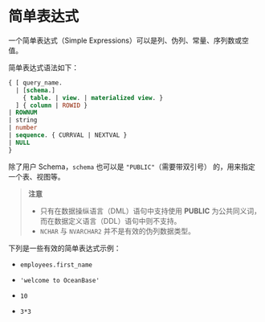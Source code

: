 # 简单表达式

一个简单表达式（Simple Expressions）可以是列、伪列、常量、序列数或空值。

简单表达式语法如下：

```sql
{ [ query_name.
  | [schema.]
    { table. | view. | materialized view. }
  ] { column | ROWID }
| ROWNUM
| string
| number
| sequence. { CURRVAL | NEXTVAL }
| NULL
}
```

除了用户 Schema，`schema` 也可以是 `"PUBLIC"`（需要带双引号） 的，用来指定一个表、视图等。

>**注意**
>
>* 只有在数据操纵语言（DML）语句中支持使用 **PUBLIC** 为公共同义词，而在数据定义语言（DDL）语句中则不支持。
>* `NCHAR` 与 `NVARCHAR2` 并不是有效的伪列数据类型。

下列是一些有效的简单表达式示例：

* `employees.first_name`

* `'welcome to OceanBase'`

* `10`

* `3*3`
